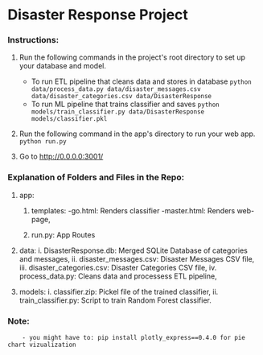 # Disaster Response Project

### Instructions:
1. Run the following commands in the project's root directory to set up your database and model.

    - To run ETL pipeline that cleans data and stores in database
        `python data/process_data.py data/disaster_messages.csv data/disaster_categories.csv data/DisasterResponse`
    - To run ML pipeline that trains classifier and saves
        `python models/train_classifier.py data/DisasterResponse models/classifier.pkl`

2. Run the following command in the app's directory to run your web app.
    `python run.py`
    
3. Go to http://0.0.0.0:3001/
    
### Explanation of Folders and Files in the Repo:

1. app: 
      1. templates:
                -go.html: Renders classifier
                -master.html: Renders web-page,
                
      2. run.py: App Routes
      
2. data:
       i. DisasterResponse.db: Merged SQLite Database of categories and messages,
       ii. disaster_messages.csv: Disaster Messages CSV file,
       iii. disaster_categories.csv: Disaster Categories CSV file,
       iv. process_data.py: Cleans data and processess ETL pipeline,
      
3. models:
         i. classifier.zip: Pickel file of the trained classifier,
         ii. train_classifier.py: Script to train Random Forest classifier. 
### Note:
        - you might have to: pip install plotly_express==0.4.0 for pie chart vizualization
